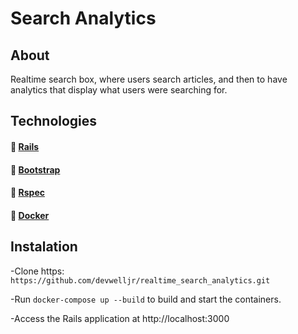 # Search Analytics

## About

Realtime search box, where users search articles, and then to have analytics that display what users were searching for.

## Technologies

#### :link: [Rails](https://rubyonrails.org)

#### :link: [Bootstrap](https://getbootstrap.com/docs/5.0/getting-started/introduction/)

#### :link: [Rspec](https://rspec.info)

#### :link: [Docker](https://www.docker.com)

## Instalation

-Clone https: `https://github.com/devwelljr/realtime_search_analytics.git`

-Run `docker-compose up --build` to build and start the containers.

-Access the Rails application at http://localhost:3000
